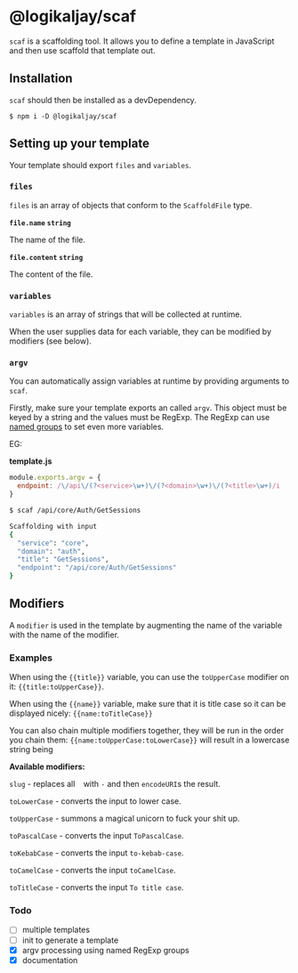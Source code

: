 # @logikaljay/scaf

`scaf` is a scaffolding tool. It allows you to define a template in JavaScript and then use scaffold that template out.

## Installation

`scaf` should then be installed as a devDependency.

```
$ npm i -D @logikaljay/scaf
```

## Setting up your template

Your template should export `files` and `variables`.

### `files`

`files` is an array of objects that conform to the `ScaffoldFile` type.

**`file.name` `string`**

The name of the file.

**`file.content` `string`**

The content of the file.


### `variables`

`variables` is an array of strings that will be collected at runtime.

When the user supplies data for each variable, they can be modified by modifiers (see below).

### `argv`

You can automatically assign variables at runtime by providing arguments to `scaf`.

Firstly, make sure your template exports an called `argv`. This object must be keyed by a string and the values must be RegExp.
The RegExp can use [named groups](https://developer.mozilla.org/en-US/docs/Web/JavaScript/Guide/Regular_expressions/Groups_and_backreferences#using_named_groups) to set even more variables.

EG:

**template.js**
```js
module.exports.argv = {
  endpoint: /\/api\/(?<service>\w+)\/(?<domain>\w+)\/(?<title>\w+)/i
}
```

```bash
$ scaf /api/core/Auth/GetSessions

Scaffolding with input 
{
  "service": "core",
  "domain": "auth",
  "title": "GetSessions",
  "endpoint": "/api/core/Auth/GetSessions"
}
```

## Modifiers

A `modifier` is used in the template by augmenting the name of the variable with the name of the modifier.

### Examples

When using the `{{title}}` variable, you can use the `toUpperCase` modifier on it: `{{title:toUpperCase}}`.

When using the `{{name}}` variable, make sure that it is title case so it can be displayed nicely: `{{name:toTitleCase}}`

You can also chain multiple modifiers together, they will be run in the order you chain them: `{{name:toUpperCase:toLowerCase}}` will result in a lowercase string being

**Available modifiers:**

`slug`  - replaces all ` ` with `-` and then `encodeURI`s the result.

`toLowerCase` - converts the input to lower case.

`toUpperCase` - summons a magical unicorn to fuck your shit up.

`toPascalCase` - converts the input `ToPascalCase`.

`toKebabCase` - converts the input `to-kebab-case`.

`toCamelCase` - converts the input `toCamelCase`.

`toTitleCase` - converts the input `To title case`.

### Todo

- [ ] multiple templates
- [ ] init to generate a template
- [x] argv processing using named RegExp groups
- [x] documentation